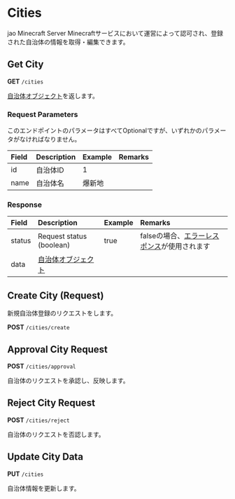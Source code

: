 # Cities

jao Minecraft Server Minecraftサービスにおいて運営によって認可され、登録された自治体の情報を取得・編集できます。

## Get City

**GET** `/cities`

[自治体オブジェクト](/api-docs/object/city)を返します。

### Request Parameters

このエンドポイントのパラメータはすべてOptionalですが、いずれかのパラメータがなければなりません。

|Field|Description|Example|Remarks|
|:-|:-|:-|:-|
|id|自治体ID|1||
|name|自治体名|爆新地||

### Response

|Field|Description|Example|Remarks|
|:-|:-|:-|:-|
|status|Request status (boolean)|true|falseの場合、[エラーレスポンス](/api-docs/topics/error-response)が使用されます|
|data|[自治体オブジェクト](/api-docs/object/city)|||

## Create City (Request)

新規自治体登録のリクエストをします。

**POST** `/cities/create`

## Approval City Request

**POST** `/cities/approval`

自治体のリクエストを承認し、反映します。

## Reject City Request

**POST** `/cities/reject`

自治体のリクエストを否認します。

## Update City Data

**PUT** `/cities`

自治体情報を更新します。
